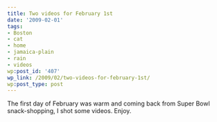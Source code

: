 ```yaml
---
title: Two videos for February 1st
date: '2009-02-01'
tags:
- Boston
- cat
- home
- jamaica-plain
- rain
- videos
wp:post_id: '407'
wp_link: /2009/02/two-videos-for-february-1st/
wp:post_type: post
---
```


The first day of February was warm and coming back from Super Bowl snack-shopping, I shot some videos. Enjoy.

